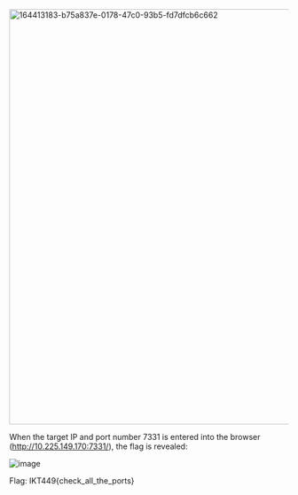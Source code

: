 

<img width="749" alt="164413183-b75a837e-0178-47c0-93b5-fd7dfcb6c662" src="https://user-images.githubusercontent.com/46780028/167447678-d76b9015-70f4-4ac6-b4c7-34410ca43583.png">


When the target IP and port number 7331 is entered into the browser (http://10.225.149.170:7331/), the flag is revealed:

![image](https://user-images.githubusercontent.com/46780028/167448426-1add0bfd-b57a-426d-912a-f53189655ab5.png)

Flag: IKT449{check_all_the_ports}
